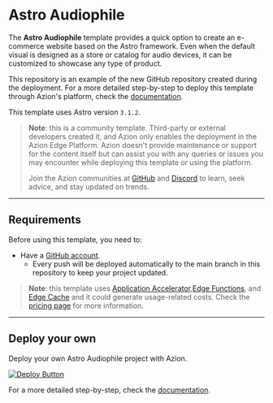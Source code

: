 # Astro Audiophile

The **Astro Audiophile** template provides a quick option to create an e-commerce website based on the Astro framework. Even when the default visual is designed as a store or catalog for audio devices, it can be customized to showcase any type of product.

This repository is an example of the new GitHub repository created during the deployment. For a more detailed step-by-step to deploy this template through Azion's platform, check the [documentation](https://www.azion.com/en/documentation/products/guides/astro-ecommerce-collection/).

This template uses Astro version `3.1.2`.

> **Note**: this is a community template. Third-party or external developers created it, and Azion only enables the deployment in the Azion Edge Platform. Azion doesn't provide maintenance or support for the content itself but can assist you with any queries or issues you may encounter while deploying this template or using the platform.
>
> Join the Azion communities at [GitHub](https://github.com/aziontech) and [Discord](https://discord.com/channels/1112754829878624390/1113104727979348008) to learn, seek advice, and stay updated on trends.

---

## Requirements

Before using this template, you need to:

- Have a [GitHub account](https://github.com/signup).
  - Every push will be deployed automatically to the main branch in this repository to keep your project updated.

> **Note**: this template uses [Application Accelerator](https://www.azion.com/en/documentation/products/build/edge-application/application-accelerator/),[Edge Functions](https://www.azion.com/en/documentation/products/build/edge-application/edge-functions/), and [Edge Cache](https://www.azion.com/en/documentation/products/build/edge-application/edge-cache/) and it could generate usage-related costs. Check the [pricing page](https://www.azion.com/en/pricing/) for more information.

---

## Deploy your own

Deploy your own Astro Audiophile project with Azion.

[![Deploy Button](/static/button.png)](https://console.azion.com/create/azion-community/astro-audiophile "Deploy with Azion")

For a more detailed step-by-step, check the [documentation](https://www.azion.com/en/documentation/products/guides/astro-ecommerce-collection/).